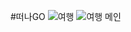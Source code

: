 #떠나GO
![여행](https://user-images.githubusercontent.com/56705480/76706653-6e00f580-672c-11ea-8383-0c18aa20d429.png)
![여행 메인](https://user-images.githubusercontent.com/56705480/76706704-01d2c180-672d-11ea-8b96-fca50ba0dd73.png)

